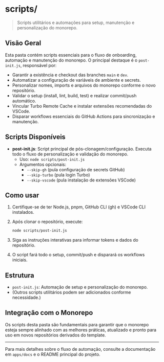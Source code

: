 # scripts/

> Scripts utilitários e automações para setup, manutenção e personalização do monorepo.

## Visão Geral

Esta pasta contém scripts essenciais para o fluxo de onboarding, automação e manutenção do monorepo. O principal destaque é o `post-init.js`, responsável por:

- Garantir a existência e checkout das branches `main` e `dev`.
- Automatizar a configuração de variáveis de ambiente e secrets.
- Personalizar nomes, imports e arquivos do monorepo conforme o novo repositório.
- Validar o setup (install, lint, build, test) e realizar commit/push automático.
- Vincular Turbo Remote Cache e instalar extensões recomendadas do VSCode.
- Disparar workflows essenciais do GitHub Actions para sincronização e manutenção.

## Scripts Disponíveis

- **post-init.js**: Script principal de pós-clonagem/configuração. Executa todo o fluxo de personalização e validação do monorepo.
  - Uso: `node scripts/post-init.js`
  - Argumentos opcionais:
    - `--skip-gh` (pula configuração de secrets GitHub)
    - `--skip-turbo` (pula login Turbo)
    - `--skip-vscode` (pula instalação de extensões VSCode)

## Como usar

1. Certifique-se de ter Node.js, pnpm, GitHub CLI (gh) e VSCode CLI instalados.
2. Após clonar o repositório, execute:

   ```sh
   node scripts/post-init.js
   ```

3. Siga as instruções interativas para informar tokens e dados do repositório.
4. O script fará todo o setup, commit/push e disparará os workflows iniciais.

## Estrutura

- `post-init.js`: Automação de setup e personalização do monorepo.
- (Outros scripts utilitários podem ser adicionados conforme necessidade.)

## Integração com o Monorepo

Os scripts desta pasta são fundamentais para garantir que o monorepo esteja sempre alinhado com as melhores práticas, atualizado e pronto para uso em novos repositórios derivados do template.

---

Para mais detalhes sobre o fluxo de automação, consulte a documentação em `apps/docs` e o README principal do projeto.
